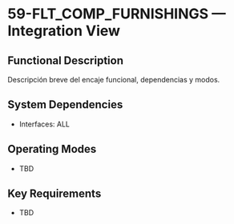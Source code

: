 # 59-FLT_COMP_FURNISHINGS — Integration View

## Functional Description
Descripción breve del encaje funcional, dependencias y modos.

## System Dependencies
- Interfaces: ALL

## Operating Modes
- TBD

## Key Requirements
- TBD

